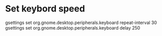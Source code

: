 
# Set keybord speed
gsettings set org.gnome.desktop.peripherals.keyboard repeat-interval 30   
gsettings set org.gnome.desktop.peripherals.keyboard delay 250    
